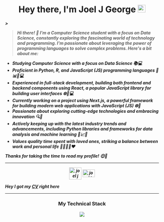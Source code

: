 <h1 align = "center"> Hey there, I'm Joel J George <img src="https://media.giphy.com/media/hvRJCLFzcasrR4ia7z/giphy.gif" width="25"</h1>


<h5 align = "left">  &gt; 

>Hi there! 👋 I'm a Computer Science student with a focus on Data Science, constantly exploring the fascinating world of technology and programming. I'm passionate about leveraging the power of programming languages to solve complex problems. Here's a bit about me:

- Studying Computer Science with a focus on Data Science 📚💻
- Proficient in Python, R, and JavaScript (JS) programming languages 🐍📊🌐💻
- Experienced in full-stack development, building both frontend and backend components using React, a popular JavaScript library for building user interfaces 🌐💪💻
- Currently working on a project using Next.js, a powerful framework for building modern web applications with JavaScript (JS) 🌐🚀
- Passionate about exploring cutting-edge technologies and embracing innovation 🔍🚀
- Actively keeping up with the latest industry trends and advancements, including Python libraries and frameworks for data analysis and machine learning 🐍📈🧠
- Values quality time spent with loved ones, striking a balance between work and personal life 👨‍👩‍👧‍👦❤️

Thanks for taking the time to read my profile! 😊👋

___

<p align="center">
<a href="https://dev.to/joeljgeorge" target="blank"><img align="center" src="https://cdn.jsdelivr.net/npm/simple-icons@3.0.1/icons/dev-dot-to.svg" alt="joel j george" height="40" width="40" /></a>
<a href="https://www.linkedin.com/in/joeljgeorge/" target="blank"><img align="center" src="https://raw.githubusercontent.com/rahuldkjain/github-profile-readme-generator/master/src/images/icons/Social/linked-in-alt.svg" alt="joel j george" height="25" width="40" /></a>

Hey I got my [CV](https://drive.google.com/file/d/1IVtbEueDAtIt8lo_r2fq09WLrLiGLotv/view?usp=sharing) right here
  
 ___
  
  <h3 align = "center"> My Technical Stack  
    
  <p>
  <p align="center">
  <a href="https://drive.google.com/file/d/1IVtbEueDAtIt8lo_r2fq09WLrLiGLotv/view?usp=sharing">
    <img src="https://skillicons.dev/icons?i=flask,django,react,express,nodejs,nextjs,tailwind,mongodb,firebase,mysql,python,c,r,selenium,wordpress" />
  </a>
</p>
  

